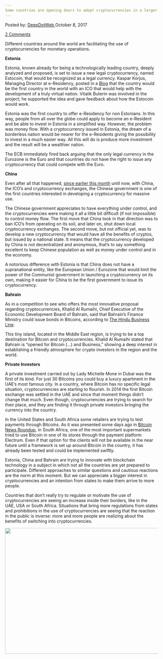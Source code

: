 ```yaml
---
Some countries are opening doors to adopt cryptocurrencies in a larger scale
---
```

<article class="post-listing post-22970 post type-post status-publish format-standard has-post-thumbnail hentry 
tag-adopt tag-countries tag-cryptocurrencies tag-doors tag-larger tag-opening tag-scale">
<div class="post-inner">
<span>Posted by: <a href="https://www.deepdotweb.com/author/admin/" title="">DeepDotWeb </a></span>
<span>October 8, 2017</span>

<span><a href="https://www.deepdotweb.com/2017/10/08/countries-opening-doors-adopt-cryptocurrencies-larger-scale/#comments">2 Comments</a></span>


<p>Different countries around the world are facilitating the use of cryptocurrencies for monetary operations.</p>
<p><strong>Estonia</strong></p>
<p>Estonia, known already for being a technologically leading country, deeply analyzed and proposed, is set to issue a new legal cryptocurrency, named Estocoin, that would be recognized as a legal currency. Kaspar Korjus, Managing Director at e-Residency, posted in a <a href="https://medium.com/e-residency-blog/estonia-could-offer-estcoins-to-e-residents-a3a5a5d3c894">Blog</a> that the country would be the first country in the world with an ICO that would help with the development of a truly virtual nation. Vitalik Buterin was involved in the project; he supported the idea and gave feedback about how the Estocoin would work.</p>
<p>Estonia was the first country to offer e-Residency for non Estonians. In this way, people from all over the globe could apply to become an e-Resident and be able to invest in Estonia in a simplified way. However, the problem was money flow. With a cryptocurrency issued in Estonia, the dream of a borderless nation would be nearer for the e-Residents giving the possibility to invest in a much easier way. All this will do is produce more investment and the result will be a wealthier nation.</p>
<p>The ECB immediately fired back arguing that the only legal currency in the Eurozone is the Euro and that countries do not have the right to issue any cryptocurrency that could compete with the Euro.</p>
<p><strong>China</strong></p>
<p>Even after all that happened, <a href="https://www.deepdotweb.com/2017/09/03/bitcoin-news-roundup-september-3-2017/">since earlier this month</a> until now, with China, the ICO’s and cryptocurrency exchanges, the Chinese government is one of the first countries interested in developing a cryptocurrency for massive use.</p>
<p>The Chinese government appreciates to have everything under control, and the cryptocurrencies were making it all a little bit difficult (if not impossible) to control money flow. The first move that China took in that direction was to ban ICO’s from operating on its soil, and later on, shut down local cryptocurrency exchanges. The second move, but not official yet, was to develop a new cryptocurrency that would have all the benefits of cryptos, but issued by a national state. It means that the cryptocurrency developed by China is not decentralized and anonymous, that’s to say something excellent to keep Chinese population as well as money under control and in the economy.</p>
<p>A notorious difference with Estonia is that China does not have a supranational entity, like the European Union / Eurozone that would limit the power of the Communist government in launching a cryptocurrency on its own, making it easier for China to be the first government to issue its cryptocurrency.</p>
<p><strong>Bahrain</strong></p>
<p>As in a competition to see who offers the most innovative proposal regarding cryptocurrencies, Khalid Al Rumaihi, Chief Executive of the Economic Development Board of Bahrain, said that Bahrain’s Finance Ministry could issue bonds in Bitcoins, according to <a href="http://www.thehindubusinessline.com/news/world/bahrain-open-to-bitcoins-says-edb-chief-executive-khalid/article9875468.ece">The Hindu Business Line</a>.</p>
<p>This tiny island, located in the Middle East region, is trying to be a top destination for Bitcoin and cryptocurrencies. Khalid Al Rumaihi stated that Bahrain is “opened for Bitcoin (…) and Business,” showing a deep interest in establishing a friendly atmosphere for crypto investors in the region and the world.</p>
<p><strong>Private Investors</strong></p>
<p>A private investment carried out by Lady Michelle Mone in Dubai was the first of its kind. For just 30 Bitcoins you could buy a luxury apartment in the UAE’s most famous city. In a country, where Bitcoin has no specific legal situation, cryptocurrencies are starting to flourish. In 2014 the first Bitcoin exchange was settled in the UAE and since that moment things didn’t change that much. Even though, cryptocurrencies are trying to search for their place, and they are finding it through private investors bringing the currency into the country.</p>
<p>In the United States and South Africa some retailers are trying to test payments through Bitcoins. As it was presented some days ago in <a href="https://www.deepdotweb.com/2017/09/24/bitcoin-news-roundup-24-9-17/">Bitcoin News Roundup</a>, in South Africa, one of the most important supermarkets tried to use Bitcoin in one of its stores through the payment platform Electrum. Even if that option for the clients will not be available in the near future until a framework is set up around Bitcoin in the country, it has already been tested and could be implemented swiftly.</p>
<p>Estonia, China and Bahrain are trying to innovate with blockchain technology in a subject in which not all the countries are yet prepared to participate. Different approaches to similar questions and cautious reactions are the norm at this moment. But we can appreciate a bigger interest in cryptocurrencies and an intention from states to make them arrive to more people.</p>
<p>Countries that don’t really try to regulate or motivate the use of cryptocurrencies are seeing an increase inside their borders, like in the UAE, USA or South Africa. Situations that bring more regulations from states and prohibitions in the use of cryptocurrencies are seeing that the reaction in the public is inverse: more and more people are realizing about the benefits of switching into cryptocurrencies.</p>
<p><img class="wp-image-22972 aligncenter" src="/imgs/2017/10/word-image-16.jpeg" width="588" height="413" srcset="/imgs/2017/10/word-image-16.jpeg 949w, /imgs/2017/10/word-image-16-300x211.jpeg 300w" sizes="(max-width: 588px) 100vw, 588px" /></p>
</div>
<span style="display:none"><a href="https://www.deepdotweb.com/tag/adopt/" rel="tag">adopt</a> <a href="https://www.deepdotweb.com/tag/countries/" rel="tag">countries</a> <a href="https://www.deepdotweb.com/tag/cryptocurrencies/" rel="tag">cryptocurrencies</a> <a href="https://www.deepdotweb.com/tag/doors/" rel="tag">doors</a> <a href="https://www.deepdotweb.com/tag/larger/" rel="tag">larger</a> <a href="https://www.deepdotweb.com/tag/opening/" rel="tag">opening</a> <a href="https://www.deepdotweb.com/tag/scale/" rel="tag">scale</a></span> <span style="display:none" class="updated">2017-10-08</span>
<div style="display:none" class="vcard author" itemprop="author" itemscope itemtype="http://schema.org/Person"><strong class="fn" itemprop="name">